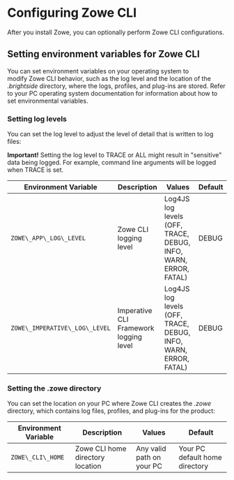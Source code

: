 # Configuring Zowe CLI 
After you install Zowe, you can optionally perform Zowe CLI configurations.

## Setting environment variables for Zowe CLI
You can set environment variables on your operating system to modify Zowe CLI behavior, such as the log level and the location of the *.brightside* directory, where the logs, profiles, and plug-ins are stored. Refer to your PC operating system documentation for information about how to set environmental variables.

### Setting log levels

You can set the log level to adjust the level of detail that is written to log files:

**Important\!** Setting the log level to TRACE or ALL might result in "sensitive" data being logged. For example, command line arguments will be logged when TRACE is set.

| Environment Variable | Description | Values | Default |
| ---------------------- | ----------- |------- | ------- |
| `ZOWE\_APP\_LOG\_LEVEL`        | Zowe CLI logging level            | Log4JS log levels (OFF, TRACE, DEBUG, INFO, WARN, ERROR, FATAL) | DEBUG   |
| `ZOWE\_IMPERATIVE\_LOG\_LEVEL` | Imperative CLI Framework logging level | Log4JS log levels (OFF, TRACE, DEBUG, INFO, WARN, ERROR, FATAL) | DEBUG   |

### Setting the .zowe directory
You can set the location on your PC where Zowe CLI creates the *.zowe* directory, which contains log files, profiles, and plug-ins for the product:

| Environment Variable | Description | Values | Default |
| ---------------------- | ----------- | ------ | ------- |
| `ZOWE\_CLI\_HOME`  | Zowe CLI home directory location | Any valid path on your PC | Your PC default home directory |

